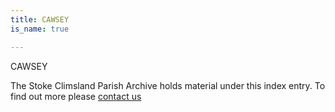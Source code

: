 ```yaml
---
title: CAWSEY
is_name: true

---
```


CAWSEY


The Stoke Climsland Parish Archive holds material under this index entry. To find out more please [contact us](/contact/)
